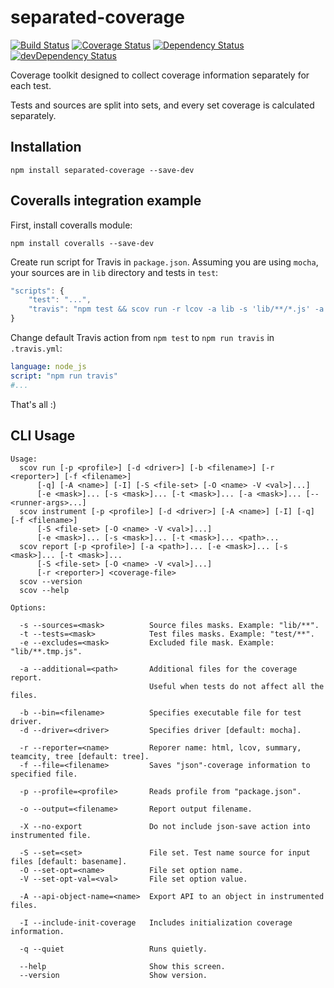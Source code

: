 # separated-coverage

[![Build Status](https://travis-ci.org/mdevils/separated-coverage.svg?branch=master)](https://travis-ci.org/mdevils/separated-coverage) [![Coverage Status](https://coveralls.io/repos/mdevils/separated-coverage/badge.png?branch=master)](https://coveralls.io/r/mdevils/separated-coverage?branch=master) [![Dependency Status](https://david-dm.org/mdevils/separated-coverage.svg)](https://david-dm.org/mdevils/separated-coverage) [![devDependency Status](https://david-dm.org/mdevils/separated-coverage/dev-status.svg)](https://david-dm.org/mdevils/separated-coverage#info=devDependencies)

Coverage toolkit designed to collect coverage information separately for each test.

Tests and sources are split into sets, and every set coverage is calculated separately.

## Installation

```
npm install separated-coverage --save-dev
```

## Coveralls integration example

First, install coveralls module:

```
npm install coveralls --save-dev
```

Create run script for Travis in `package.json`. Assuming you are using `mocha`, your sources are in `lib` directory and tests in `test`:

```js
"scripts": {
    "test": "...",
    "travis": "npm test && scov run -r lcov -a lib -s 'lib/**/*.js' -a test -t 'test/**/*.js' -- lib test"
}
```

Change default Travis action from `npm test` to `npm run travis` in `.travis.yml`:

```yaml
language: node_js
script: "npm run travis"
#...
```

That's all :)

## CLI Usage

```
Usage:
  scov run [-p <profile>] [-d <driver>] [-b <filename>] [-r <reporter>] [-f <filename>]
      [-q] [-A <name>] [-I] [-S <file-set> [-O <name> -V <val>]...]
      [-e <mask>]... [-s <mask>]... [-t <mask>]... [-a <mask>]... [-- <runner-args>...]
  scov instrument [-p <profile>] [-d <driver>] [-A <name>] [-I] [-q] [-f <filename>]
      [-S <file-set> [-O <name> -V <val>]...]
      [-e <mask>]... [-s <mask>]... [-t <mask>]... <path>...
  scov report [-p <profile>] [-a <path>]... [-e <mask>]... [-s <mask>]... [-t <mask>]...
      [-S <file-set> [-O <name> -V <val>]...]
      [-r <reporter>] <coverage-file>
  scov --version
  scov --help

Options:

  -s --sources=<mask>          Source files masks. Example: "lib/**".
  -t --tests=<mask>            Test files masks. Example: "test/**".
  -e --excludes=<mask>         Excluded file mask. Example: "lib/**.tmp.js".

  -a --additional=<path>       Additional files for the coverage report.
                               Useful when tests do not affect all the files.

  -b --bin=<filename>          Specifies executable file for test driver.
  -d --driver=<driver>         Specifies driver [default: mocha].

  -r --reporter=<name>         Reporer name: html, lcov, summary, teamcity, tree [default: tree].
  -f --file=<filename>         Saves "json"-coverage information to specified file.

  -p --profile=<profile>       Reads profile from "package.json".

  -o --output=<filename>       Report output filename.

  -X --no-export               Do not include json-save action into instrumented file.

  -S --set=<set>               File set. Test name source for input files [default: basename].
  -O --set-opt=<name>          File set option name.
  -V --set-opt-val=<val>       File set option value.

  -A --api-object-name=<name>  Export API to an object in instrumented files.

  -I --include-init-coverage   Includes initialization coverage information.

  -q --quiet                   Runs quietly.

  --help                       Show this screen.
  --version                    Show version.

```
